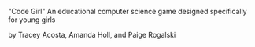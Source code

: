 "Code Girl"
An educational computer science game designed specifically for young girls

by Tracey Acosta, Amanda Holl, and Paige Rogalski

